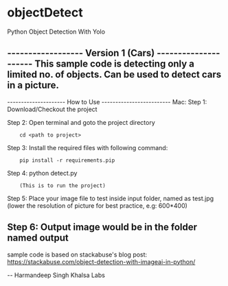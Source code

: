 # objectDetect
Python Object Detection With Yolo 


------------------ Version 1 (Cars) ---------------------
This sample code is detecting only a limited no. of objects. 
Can be used to detect cars in a picture.
---------------------------------------------------------

--------------------- How to Use -------------------------
Mac: 
Step 1: Download/Checkout the project

Step 2: Open terminal and goto the project directory
  
        cd <path to project>

Step 3: Install the required files with following command:
        
        pip install -r requirements.pip

    
Step 4: python detect.py 
        
        (This is to run the project)


Step 5: Place your image file to test inside input folder, named as test.jpg
        (lower the resolution of picture for best practice, e.g: 600*400)

Step 6: Output image would be in the folder named output
-------------------------------------------------------------

sample code is based on stackabuse's blog post:
https://stackabuse.com/object-detection-with-imageai-in-python/



--
Harmandeep Singh
Khalsa Labs
